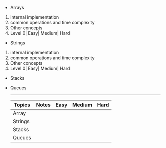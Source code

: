 * Arrays
1.  internal implementation
2.  common operations and time complexity
3.  Other concepts
4.  Level 0| Easy| Medium| Hard

* Strings
1.  internal implementation
2.  common operations and time complexity
3.  Other concepts
4.  Level 0| Easy| Medium| Hard

* Stacks

* Queues

  
  
  ------
  
  
  
  | Topics  | Notes | Easy | Medium | Hard |
  | ------- | ----- | ---- | ------ | ---- |
  | Array   |       |      |        |      |
  | Strings |       |      |        |      |
  | Stacks  |       |      |        |      |
  | Queues  |       |      |        |      |